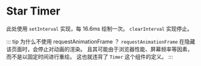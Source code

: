 # Star Timer

<star-timer></star-timer>

此处使用 `setInterval` 实现，每 16.6ms 绘制一次。 `clearInterval` 实现停止。

::: tip 为什么不使用 requestAnimationFrame ？
`requestAnimationFrame` 在隐藏该页面时，会停止对动画的渲染。
且其可能由于浏览器性能、屏幕频率等因素，而不是以固定时间进行重绘。
这也就违背了 `Timer` 这个组件的定义。
:::
